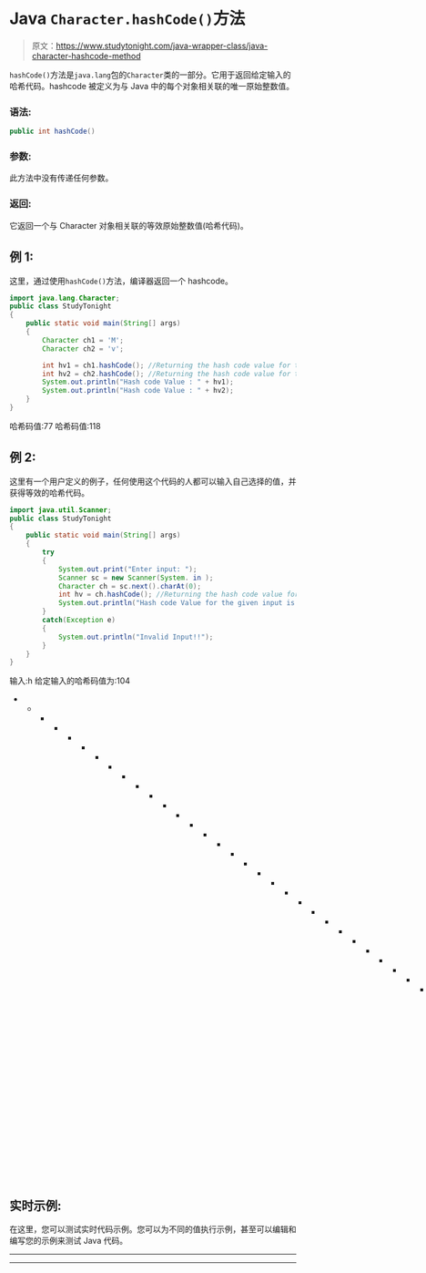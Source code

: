 # Java `Character.hashCode()`方法

> 原文：<https://www.studytonight.com/java-wrapper-class/java-character-hashcode-method>

`hashCode()`方法是`java.lang`包的`Character`类的一部分。它用于返回给定输入的哈希代码。hashcode 被定义为与 Java 中的每个对象相关联的唯一原始整数值。

### 语法:

```java
public int hashCode() 
```

### 参数:

此方法中没有传递任何参数。

### 返回:

它返回一个与 Character 对象相关联的等效原始整数值(哈希代码)。

## 例 1:

这里，通过使用`hashCode()`方法，编译器返回一个 hashcode。

```java
import java.lang.Character;
public class StudyTonight 
{
	public static void main(String[] args) 
	{
		Character ch1 = 'M';
		Character ch2 = 'v';

		int hv1 = ch1.hashCode(); //Returning the hash code value for the object ch1
		int hv2 = ch2.hashCode(); //Returning the hash code value for the object ch2
		System.out.println("Hash code Value : " + hv1);
		System.out.println("Hash code Value : " + hv2);
	}
}
```

哈希码值:77
哈希码值:118

## 例 2:

这里有一个用户定义的例子，任何使用这个代码的人都可以输入自己选择的值，并获得等效的哈希代码。

```java
import java.util.Scanner;
public class StudyTonight 
{
	public static void main(String[] args) 
	{
		try 
		{
			System.out.print("Enter input: ");
			Scanner sc = new Scanner(System. in );
			Character ch = sc.next().charAt(0);
			int hv = ch.hashCode(); //Returning the hash code value for the object 
			System.out.println("Hash code Value for the given input is: " + hv);
		}
		catch(Exception e) 
		{
			System.out.println("Invalid Input!!");
		}
	}
}
```

输入:h
给定输入的哈希码值为:104
* * * * * * * * * * * * * * * * * * * * * * * * * * * * * * * *输入:T
给定输入的哈希码值为:84

## 实时示例:

在这里，您可以测试实时代码示例。您可以为不同的值执行示例，甚至可以编辑和编写您的示例来测试 Java 代码。

* * *

* * *